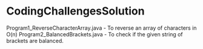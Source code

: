 # CodingChallengesSolution

Program1_ReverseCharacterArray.java     -   To reverse an array of characters in O(n)
Program2_BalancedBrackets.java          -   To check if the given string of brackets are balanced.   
